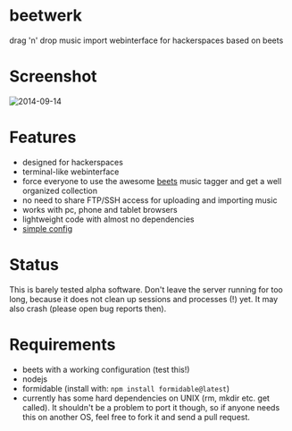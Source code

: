 beetwerk
========
drag 'n' drop music import webinterface for hackerspaces based on beets


Screenshot
=======
![2014-09-14](https://cloud.githubusercontent.com/assets/7833187/4265529/1cc95242-3c54-11e4-9d0b-240cfc21e1a9.png)


Features
========
* designed for hackerspaces
* terminal-like webinterface
* force everyone to use the awesome [beets](https://github.com/sampsyo/beets) music tagger and get a well organized collection
* no need to share FTP/SSH access for uploading and importing music
* works with pc, phone and tablet browsers
* lightweight code with almost no dependencies
* [simple config](https://github.com/Bytewerk/beetwerk/blob/master/config.sample.js)



Status
========
This is barely tested alpha software. Don't leave the server running for too long, because it does not clean up sessions and processes (!) yet. It may also crash (please open bug reports then).


Requirements
========
* beets with a working configuration (test this!)
* nodejs
* formidable (install with: ```npm install formidable@latest```)
* currently has some hard dependencies on UNIX (rm, mkdir etc. get called). It shouldn't be a problem to port it though, so if anyone needs this on another OS, feel free to fork it and send a pull request.

